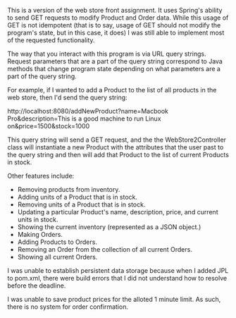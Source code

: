 This is a version of the web store front assignment. It uses Spring's ability to send GET requests to modify Product and Order data.
While this usage of GET is not idempotent (that is to say, usage of GET should not modify the program's state, but in this case, it does) 
I was still able to implement most of the requested functionality.

The way that you interact with this program is via URL query strings. Request parameters that are a part of the query string
correspond to Java methods that change program state depending on what parameters are a part of the query string.

For example, if I wanted to add a Product to the list of all products in the web store, then I'd send the query string:

http://localhost:8080/addNewProduct?name=Macbook Pro&description=This is a good machine to run Linux on&price=1500&stock=1000

This query string will send a GET request, and the the WebStore2Controller class will instantiate a new Product with the attributes
that the user past to the query string and then will add that Product to the list of current Products in stock.

Other features include:

- Removing products from inventory.
- Adding units of a Product that is in stock.
- Removing units of a Product that is in stock.
- Updating a particular Product's name, description, price, and current units in stock.
- Showing the current inventory (represented as a JSON object.)
- Making Orders.
- Adding Products to Orders.
- Removing an Order from the collection of all current Orders.
- Showing all current Orders.

I was unable to establish persistent data storage because when I added JPL to pom.xml, there were
build errors that I did not understand how to resolve before the deadline.

I was unable to save product prices for the alloted 1 minute limit. As such, there is no system for order confirmation.
